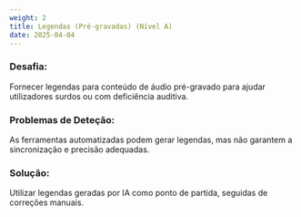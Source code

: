 ```yaml
---
weight: 2
title: Legendas (Pré-gravadas) (Nível A)
date: 2025-04-04
---
```

### Desafia: 
Fornecer legendas para conteúdo de áudio pré-gravado para ajudar utilizadores surdos ou com deficiência auditiva. 

### Problemas de Deteção: 
As ferramentas automatizadas podem gerar legendas, mas não garantem a sincronização e precisão adequadas. 

### Solução: 
Utilizar legendas geradas por IA como ponto de partida, seguidas de correções manuais.